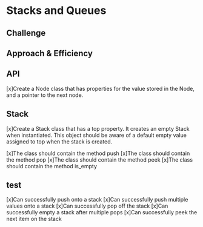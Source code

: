 
# Stacks and Queues
<!-- Short summary or background information -->
 

## Challenge
<!-- Description of the challenge -->

## Approach & Efficiency
<!-- What approach did you take? Why? What is the Big O space/time for this approach? -->

## API
<!-- Description of each method publicly available to your Stack and Queue-->



[x]Create a Node class that has properties for the value stored in the Node, and a pointer to the next node.

## Stack


[x]Create a Stack class that has a top property. It creates an empty Stack when instantiated.
This object should be aware of a default empty value assigned to top when the stack is created.

[x]The class should contain the method push
[x]The class should contain the method pop
[x]The class should contain the method peek
[x]The class should contain the method is_empty


## test ##
[x]Can successfully push onto a stack
[x]Can successfully push multiple values onto a stack
[x]Can successfully pop off the stack
[x]Can successfully empty a stack after multiple pops
[x]Can successfully peek the next item on the stack